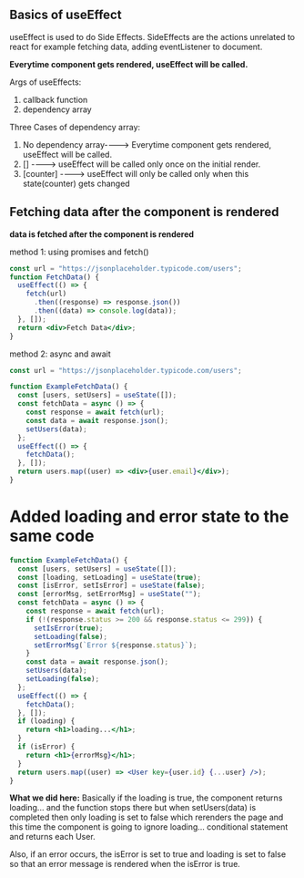 ## Basics of useEffect

useEffect is used to do Side Effects. SideEffects are the actions unrelated to react for example fetching data, adding eventListener to document.

**Everytime component gets rendered, useEffect will be called.**

Args of useEffects:

1. callback function
2. dependency array

Three Cases of dependency array:

1. No dependency array----> Everytime component gets rendered, useEffect will be called.
2. [] ----> useEffect will be called only once on the initial render.
3. [counter] ----> useEffect will only be called only when this state(counter) gets changed

## Fetching data after the component is rendered

**data is fetched after the component is rendered**

method 1: using promises and fetch()

```jsx
const url = "https://jsonplaceholder.typicode.com/users";
function FetchData() {
  useEffect(() => {
    fetch(url)
      .then((response) => response.json())
      .then((data) => console.log(data));
  }, []);
  return <div>Fetch Data</div>;
}
```

method 2: async and await

```jsx
const url = "https://jsonplaceholder.typicode.com/users";

function ExampleFetchData() {
  const [users, setUsers] = useState([]);
  const fetchData = async () => {
    const response = await fetch(url);
    const data = await response.json();
    setUsers(data);
  };
  useEffect(() => {
    fetchData();
  }, []);
  return users.map((user) => <div>{user.email}</div>);
}
```

# Added loading and error state to the same code

```jsx
function ExampleFetchData() {
  const [users, setUsers] = useState([]);
  const [loading, setLoading] = useState(true);
  const [isError, setIsError] = useState(false);
  const [errorMsg, setErrorMsg] = useState("");
  const fetchData = async () => {
    const response = await fetch(url);
    if (!(response.status >= 200 && response.status <= 299)) {
      setIsError(true);
      setLoading(false);
      setErrorMsg(`Error ${response.status}`);
    }
    const data = await response.json();
    setUsers(data);
    setLoading(false);
  };
  useEffect(() => {
    fetchData();
  }, []);
  if (loading) {
    return <h1>loading...</h1>;
  }
  if (isError) {
    return <h1>{errorMsg}</h1>;
  }
  return users.map((user) => <User key={user.id} {...user} />);
}

```
**What we did here:**
Basically if the loading is true, the component returns loading... and the function stops there but when setUsers(data) is completed then only loading is set to false which rerenders the page and this time the component is going to ignore loading... conditional statement and returns each User.

Also, if an error occurs, the isError is set to true and loading is set to false so that an error message is rendered when the isError is true.


